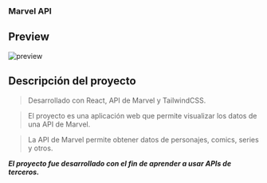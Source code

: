 ### Marvel API

## Preview

![preview](../react-api-marvel/src/assets/img/preview.jpg)

## Descripción del proyecto

> Desarrollado con React, API de Marvel y TailwindCSS.

> El proyecto es una aplicación web que permite visualizar los datos de una API de Marvel.

> La API de Marvel permite obtener datos de personajes, comics, series y otros.  

***El proyecto fue desarrollado con el fin de aprender a usar APIs de terceros.***
